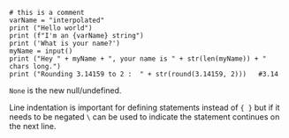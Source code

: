 ```
# this is a comment
varName = "interpolated"
print ("Hello world")
print (f"I'm an {varName} string")
print ('What is your name?')
myName = input()
print ("Hey " + myName + ", your name is " + str(len(myName)) + " chars long.")
print ("Rounding 3.14159 to 2 :  " + str(round(3.14159, 2)))   #3.14
```

`None` is the new null/undefined.

Line indentation is important for defining statements instead of `{ }` but if it needs to be negated `\` can be used to indicate the statement continues on the next line.